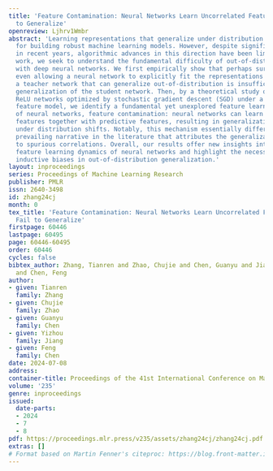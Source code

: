 ```yaml
---
title: 'Feature Contamination: Neural Networks Learn Uncorrelated Features and Fail
  to Generalize'
openreview: Ljhrv1Wmbr
abstract: 'Learning representations that generalize under distribution shifts is critical
  for building robust machine learning models. However, despite significant efforts
  in recent years, algorithmic advances in this direction have been limited. In this
  work, we seek to understand the fundamental difficulty of out-of-distribution generalization
  with deep neural networks. We first empirically show that perhaps surprisingly,
  even allowing a neural network to explicitly fit the representations obtained from
  a teacher network that can generalize out-of-distribution is insufficient for the
  generalization of the student network. Then, by a theoretical study of two-layer
  ReLU networks optimized by stochastic gradient descent (SGD) under a structured
  feature model, we identify a fundamental yet unexplored feature learning proclivity
  of neural networks, feature contamination: neural networks can learn uncorrelated
  features together with predictive features, resulting in generalization failure
  under distribution shifts. Notably, this mechanism essentially differs from the
  prevailing narrative in the literature that attributes the generalization failure
  to spurious correlations. Overall, our results offer new insights into the non-linear
  feature learning dynamics of neural networks and highlight the necessity of considering
  inductive biases in out-of-distribution generalization.'
layout: inproceedings
series: Proceedings of Machine Learning Research
publisher: PMLR
issn: 2640-3498
id: zhang24cj
month: 0
tex_title: 'Feature Contamination: Neural Networks Learn Uncorrelated Features and
  Fail to Generalize'
firstpage: 60446
lastpage: 60495
page: 60446-60495
order: 60446
cycles: false
bibtex_author: Zhang, Tianren and Zhao, Chujie and Chen, Guanyu and Jiang, Yizhou
  and Chen, Feng
author:
- given: Tianren
  family: Zhang
- given: Chujie
  family: Zhao
- given: Guanyu
  family: Chen
- given: Yizhou
  family: Jiang
- given: Feng
  family: Chen
date: 2024-07-08
address:
container-title: Proceedings of the 41st International Conference on Machine Learning
volume: '235'
genre: inproceedings
issued:
  date-parts:
  - 2024
  - 7
  - 8
pdf: https://proceedings.mlr.press/v235/assets/zhang24cj/zhang24cj.pdf
extras: []
# Format based on Martin Fenner's citeproc: https://blog.front-matter.io/posts/citeproc-yaml-for-bibliographies/
---
```

